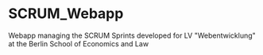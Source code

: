 # SCRUM_Webapp
Webapp managing the SCRUM Sprints developed for LV "Webentwicklung" at the Berlin School of Economics and Law
